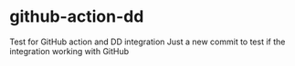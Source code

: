 # github-action-dd
Test for GitHub action and DD integration
Just a new commit to test if the integration working with GitHub
